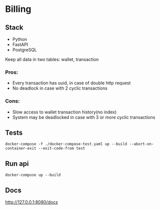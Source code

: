 # Billing

## Stack

- Python
- FastAPI
- PostgreSQL

Keep all data in two tables: wallet, transaction

### Pros:
- Every transaction has uuid, in case of double http request
- No deadlock in case with 2 cyclic transactions

### Cons:
 - Slow access to wallet transaction history(no index)
 - System may be deadlocked in case with 3 or more cyclic transactions

## Tests
```docker-compose -f ./docker-compose-test.yaml up --build --abort-on-container-exit --exit-code-from test```

## Run api
`docker-compose up --build`

## Docs
http://127.0.0.1:8080/docs
